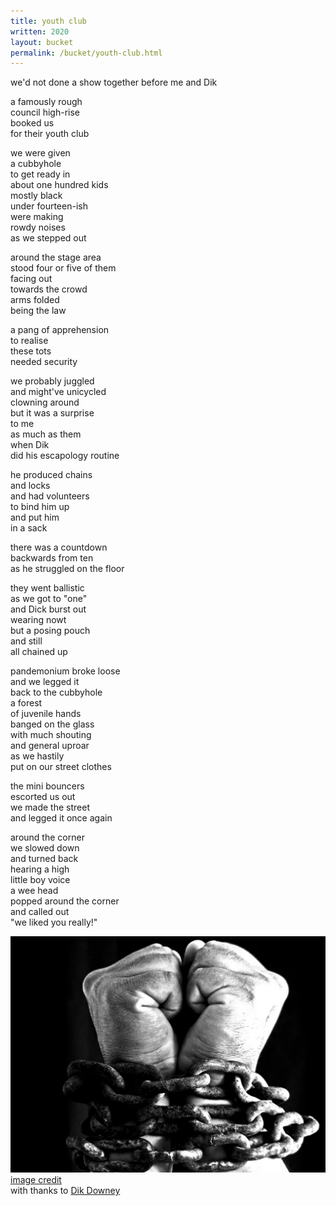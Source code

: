 ```yaml
---
title: youth club
written: 2020
layout: bucket
permalink: /bucket/youth-club.html
---
```



<div class="poem">
we'd not done a show  
together before  
me and Dik  


a famously rough  
council high-rise  
booked us  
for their youth club


we were given  
a cubbyhole  
to get ready in  
about one hundred kids  
mostly black  
under fourteen-ish  
were making  
rowdy noises  
as we stepped out


around the stage area  
stood four or five of them  
facing out  
towards the crowd  
arms folded  
being the law


a pang of apprehension  
to realise  
these tots  
needed security


we probably juggled  
and might've unicycled  
clowning around  
but it was a surprise  
to me  
as much as them  
when Dik  
did his escapology routine


he produced chains  
and locks  
and had volunteers  
to bind him up  
and put him  
in a sack


there was a countdown  
backwards from ten  
as he struggled on the floor  


they went ballistic  
as we got to "one"  
and Dick burst out  
wearing nowt  
but a posing pouch  
and still  
all chained up


pandemonium broke loose  
and we legged it  
back to the cubbyhole  
a forest  
of juvenile hands  
banged on the glass  
with much shouting  
and general uproar  
as we hastily  
put on our street clothes


the mini bouncers  
escorted us out  
we made the street  
and legged it once again  


around the corner  
we slowed down  
and turned back  
hearing a high  
little boy voice  
a wee head  
popped around the corner  
and called out  
"we liked you really!"
</div>


!["hands in chains"](/assets/images/bucket/bound-with-chains.jpg "hands in chains")  
[image credit](https://simplyconsiderthis.wordpress.com/2013/03/23/how-can-i-be-set-free/)  
with thanks to [Dik Downey](https://www.opposablethumbtheatre.com/the-company)
